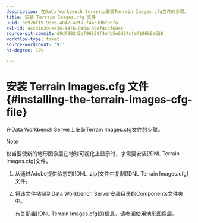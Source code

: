```yaml
---
description: 在Data Workbench Server上安装Terrain Images.cfg文件的步骤。
title: 安装 Terrain Images.cfg 文件
uuid: b692bff9-9356-4047-a2f7-f44310bf85fa
exl-id: 4cc91839-ea36-4476-846a-59af4c5f684c
source-git-commit: d9df90242ef96188f4e4b5e6d04cfef196b0a628
workflow-type: tm+mt
source-wordcount: '91'
ht-degree: 10%

---
```


# 安装 Terrain Images.cfg 文件{#installing-the-terrain-images-cfg-file}

在Data Workbench Server上安装Terrain Images.cfg文件的步骤。

>[!NOTE]
>
>仅当要使新的地形图像层在地球可视化上显示时，才需要安装[!DNL Terrain Images.cfg]文件。

1. 从通过Adobe提供给您的[!DNL .zip]文件中复制[!DNL Terrain Images.cfg]文件。
1. 将该文件粘贴到Data Workbench Server安装目录的Components文件夹中。

   有关配置[!DNL Terrain Images.cfg]的信息，请参阅[使用地形图像层](../../../home/c-geo-oview/c-wk-img-lyrs/c-trn-img-lyrs/c-trn-img-lyrs.md#concept-8a0a16013e824ac29f35a0349b5d8ccf)。
